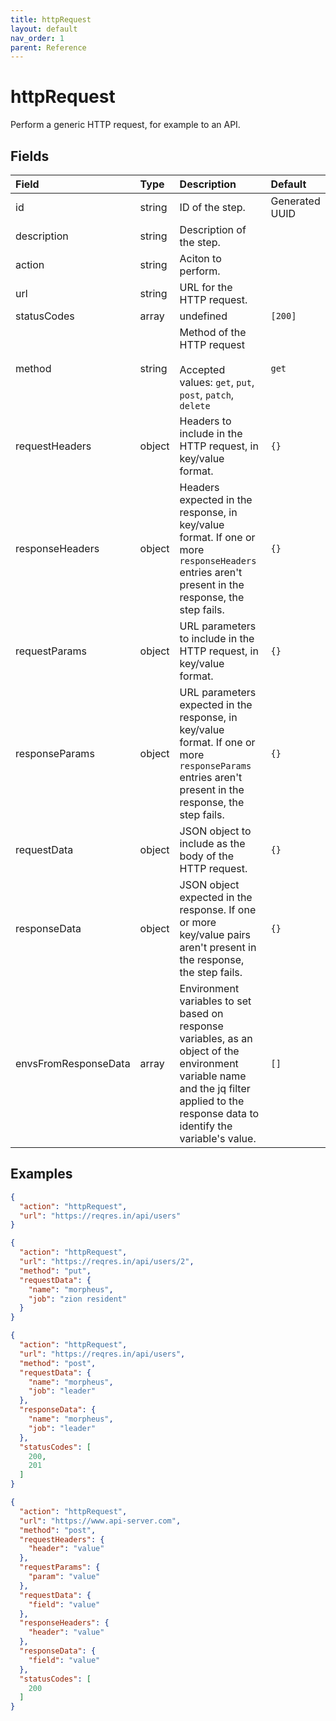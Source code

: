 ```yaml
---
title: httpRequest
layout: default
nav_order: 1
parent: Reference
---
```


# httpRequest

Perform a generic HTTP request, for example to an API.

## Fields

Field | Type | Description | Default
:-- | :-- | :-- | :--
id | string | ID of the step. | Generated UUID
description | string | Description of the step. | 
action | string | Aciton to perform. | 
url | string | URL for the HTTP request. | 
statusCodes | array | undefined | `[200]`
method | string | Method of the HTTP request<br><br>Accepted values: `get`, `put`, `post`, `patch`, `delete` | `get`
requestHeaders | object | Headers to include in the HTTP request, in key/value format. | `{}`
responseHeaders | object | Headers expected in the response, in key/value format. If one or more `responseHeaders` entries aren't present in the response, the step fails. | `{}`
requestParams | object | URL parameters to include in the HTTP request, in key/value format. | `{}`
responseParams | object | URL parameters expected in the response, in key/value format. If one or more `responseParams` entries aren't present in the response, the step fails. | `{}`
requestData | object | JSON object to include as the body of the HTTP request. | `{}`
responseData | object | JSON object expected in the response. If one or more key/value pairs aren't present in the response, the step fails. | `{}`
envsFromResponseData | array | Environment variables to set based on response variables, as an object of the environment variable name and the jq filter applied to the response data to identify the variable's value. | `[]`

## Examples

```json
{
  "action": "httpRequest",
  "url": "https://reqres.in/api/users"
}
```

```json
{
  "action": "httpRequest",
  "url": "https://reqres.in/api/users/2",
  "method": "put",
  "requestData": {
    "name": "morpheus",
    "job": "zion resident"
  }
}
```

```json
{
  "action": "httpRequest",
  "url": "https://reqres.in/api/users",
  "method": "post",
  "requestData": {
    "name": "morpheus",
    "job": "leader"
  },
  "responseData": {
    "name": "morpheus",
    "job": "leader"
  },
  "statusCodes": [
    200,
    201
  ]
}
```

```json
{
  "action": "httpRequest",
  "url": "https://www.api-server.com",
  "method": "post",
  "requestHeaders": {
    "header": "value"
  },
  "requestParams": {
    "param": "value"
  },
  "requestData": {
    "field": "value"
  },
  "responseHeaders": {
    "header": "value"
  },
  "responseData": {
    "field": "value"
  },
  "statusCodes": [
    200
  ]
}
```
